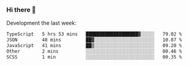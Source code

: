 ### Hi there 👋

Development the last week:
<!--START_SECTION:waka-->

```txt
TypeScript   5 hrs 53 mins   ███████████████████▓░░░░░   79.02 %
JSON         48 mins         ██▓░░░░░░░░░░░░░░░░░░░░░░   10.87 %
JavaScript   41 mins         ██▒░░░░░░░░░░░░░░░░░░░░░░   09.20 %
Other        2 mins          ░░░░░░░░░░░░░░░░░░░░░░░░░   00.46 %
SCSS         1 min           ░░░░░░░░░░░░░░░░░░░░░░░░░   00.35 %
```

<!--END_SECTION:waka-->

<!--
**JASONPANGGO/jasonpanggo** is a ✨ _special_ ✨ repository because its `README.md` (this file) appears on your GitHub profile.

Here are some ideas to get you started:

- 🔭 I’m currently working on ...
- 🌱 I’m currently learning ...
- 👯 I’m looking to collaborate on ...
- 🤔 I’m looking for help with ...
- 💬 Ask me about ...
- 📫 How to reach me: ...
- 😄 Pronouns: ...
- ⚡ Fun fact: ...
-->
